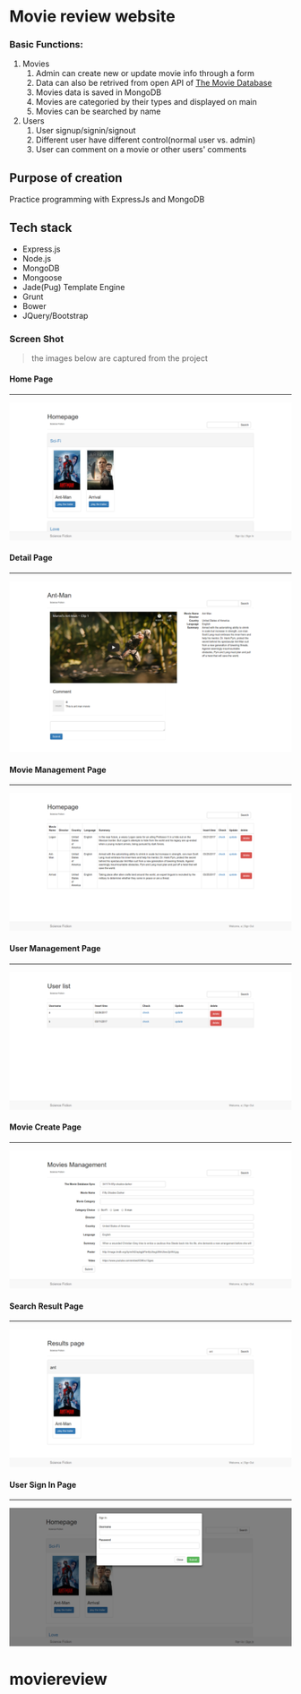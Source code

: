# Movie review website
### Basic Functions:
1. Movies
	1. Admin can create new or update movie info through a form
	2. Data can also be retrived from open API of [The Movie Database](https://www.themoviedb.org/)
	3. Movies data is saved in MongoDB
	4. Movies are categoried by their types and displayed on main
	5. Movies can be searched by name
2. Users
	1. User signup/signin/signout
	2. Different user have different control(normal user vs. admin)
	3. User can comment on a movie or other users' comments

## Purpose of creation
Practice programming with ExpressJs and MongoDB

## Tech stack
- Express.js
 - Node.js
- MongoDB
 - Mongoose
- Jade(Pug) Template Engine
- Grunt
- Bower
- JQuery/Bootstrap

### Screen Shot
> the images below are captured from the project 

#### Home Page
---
![Main Page](/images/1.png)
#### Detail Page
---
![Detail Page](/images/2.png)
#### Movie Management Page
---
![Movie Management Page](/images/3.png)
#### User Management Page
---
![User Management Page](/images/4.png)
#### Movie Create Page
---
![Movie Create Page](/images/5.png)
#### Search Result Page
---
![Search Result Page](/images/6.png)
#### User Sign In Page
---
![User Sign In Page](/images/7.png)
# moviereview
